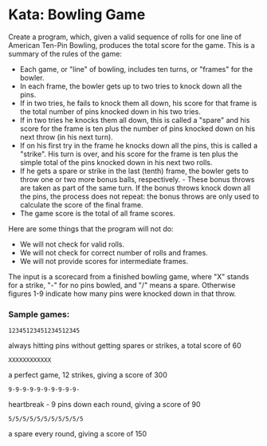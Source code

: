 # Kata: Bowling Game

Create a program, which, given a valid sequence of rolls for
one line of American Ten-Pin Bowling, produces the total
score for the game. This is a summary of the rules of the game:

* Each game, or "line" of bowling, includes ten turns, or "frames" for the bowler.
* In each frame, the bowler gets up to two tries to knock down all the pins.
* If in two tries, he fails to knock them all down, his score for that frame is the total number of pins knocked down in his two tries.
* If in two tries he knocks them all down, this is called a "spare" and his score for the frame is ten plus the number of pins knocked down on his next throw (in his next turn).
* If on his first try in the frame he knocks down all the pins, this is called a "strike". His turn is over, and his score for the frame is ten plus the simple total of the pins knocked down in his next two rolls.
* If he gets a spare or strike in the last (tenth) frame, the bowler gets to throw one or two more bonus balls, respectively. - These bonus throws are taken as part of the same turn. If the bonus throws knock down all the pins, the process does not repeat: the bonus throws are only used to calculate the score of the final frame.
* The game score is the total of all frame scores.

Here are some things that the program will not do:

* We will not check for valid rolls.
* We will not check for correct number of rolls and frames.
* We will not provide scores for intermediate frames.

The input is a scorecard from a finished bowling game, where
"X" stands for a strike, "-" for no pins bowled, and "/" means
a spare. Otherwise figures 1-9 indicate how many pins were
knocked down in that throw.

### Sample games:

`12345123451234512345`

always hitting pins without getting spares or strikes, a total score of 60

`XXXXXXXXXXXX`

a perfect game, 12 strikes, giving a score of 300

`9-9-9-9-9-9-9-9-9-9-`

heartbreak - 9 pins down each round, giving a score of 90

`5/5/5/5/5/5/5/5/5/5/5`

a spare every round, giving a score of 150